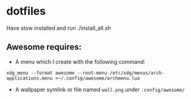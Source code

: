 # dotfiles

Have stow installed and run ./install_all.sh

## Awesome requires:

* A menu which I create with the following command:

```xdg_menu --format awesome --root-menu /etc/xdg/menus/arch-applications.menu >~/.config/awesome/archmenu.lua```

* A wallpaper symlink or file named ```wall.png``` under ```.config/awesome/```
